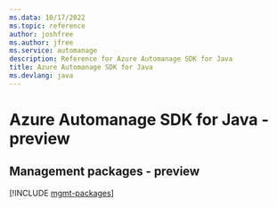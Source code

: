 ```yaml
---
ms.data: 10/17/2022
ms.topic: reference
author: joshfree
ms.author: jfree
ms.service: automanage
description: Reference for Azure Automanage SDK for Java
title: Azure Automanage SDK for Java
ms.devlang: java
---
```

# Azure Automanage SDK for Java - preview

## Management packages - preview
[!INCLUDE [mgmt-packages](automanage-mgmt-index.md)]